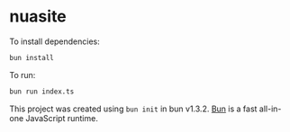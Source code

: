 # nuasite

To install dependencies:

```bash
bun install
```

To run:

```bash
bun run index.ts
```

This project was created using `bun init` in bun v1.3.2. [Bun](https://bun.com) is a fast all-in-one JavaScript runtime.
